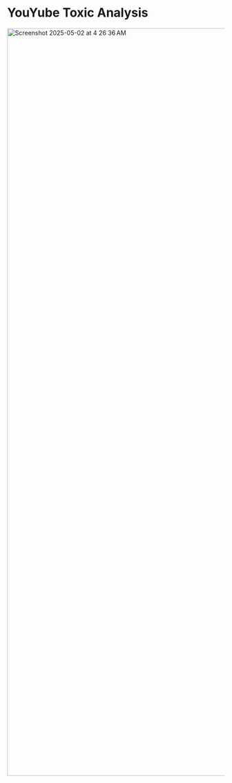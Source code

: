 # YouYube Toxic Analysis
<img width="1726" alt="Screenshot 2025-05-02 at 4 26 36 AM" src="https://github.com/user-attachments/assets/aba70cce-1bfb-4764-9109-055d88b83c90" />
